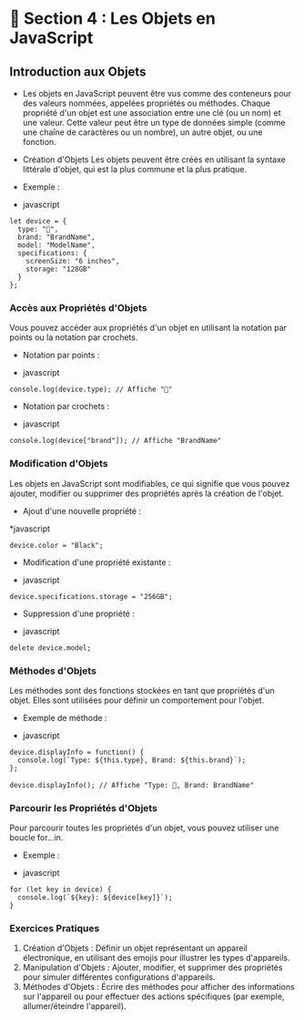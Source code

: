# 📗 Section 4 : Les Objets en JavaScript
## Introduction aux Objets
- Les objets en JavaScript peuvent être vus comme des conteneurs pour des valeurs nommées, appelées propriétés ou méthodes. Chaque propriété d'un objet est une association entre une clé (ou un nom) et une valeur. Cette valeur peut être un type de données simple (comme une chaîne de caractères ou un nombre), un autre objet, ou une fonction.

* Création d'Objets
Les objets peuvent être créés en utilisant la syntaxe littérale d'objet, qui est la plus commune et la plus pratique.

- Exemple :

* javascript
<pre>
<code class="js-color">let device = {</code>
<code class="js-color">  type: "📱",</code>
<code class="js-color">  brand: "BrandName",</code>
<code class="js-color">  model: "ModelName",</code>
<code class="js-color">  specifications: {</code>
<code class="js-color">    screenSize: "6 inches",</code>
<code class="js-color">    storage: "128GB"</code>
<code class="js-color">  }</code>
<code class="js-color">};</code>
</pre>

### Accès aux Propriétés d'Objets
Vous pouvez accéder aux propriétés d'un objet en utilisant la notation par points ou la notation par crochets.

- Notation par points :

* javascript
<pre>
<code class="console">console.log(device.type);</code><code class="js-commit"> // Affiche "📱"</code>
</pre>

- Notation par crochets :

* javascript
<pre>
<code class="console">console.log(device["brand"]);</code><code class="js-commit"> // Affiche "BrandName"</code>
</pre>

### Modification d'Objets
Les objets en JavaScript sont modifiables, ce qui signifie que vous pouvez ajouter, modifier ou supprimer des propriétés après la création de l'objet.

- Ajout d'une nouvelle propriété :

*javascript
<pre>
<code class="js-color">device.color = "Black";</code>
</pre>
- Modification d'une propriété existante :

* javascript
<pre>
<code class="js-color">device.specifications.storage = "256GB";</code>
</pre>

- Suppression d'une propriété :

* javascript
<pre>
<code class="js-color">delete device.model;</code>
</pre>

### Méthodes d'Objets
Les méthodes sont des fonctions stockées en tant que propriétés d'un objet. Elles sont utilisées pour définir un comportement pour l'objet.

- Exemple de méthode :

* javascript
<pre>
<code class="js-color">device.displayInfo = function() {</code>
<code class="js-color">  console.log(`Type: ${this.type}, Brand: ${this.brand}`);</code>
<code class="js-color">};</code>
<code class="js-color"></code>
<code class="console">device.displayInfo();</code><code class="js-commit"> // Affiche "Type: 📱, Brand: BrandName"</code>
</pre>

### Parcourir les Propriétés d'Objets
Pour parcourir toutes les propriétés d'un objet, vous pouvez utiliser une boucle for...in.

- Exemple :

* javascript
<pre>
<code class="js-color">for (let key in device) {</code>
<code class="js-color">  console.log(`${key}: ${device[key]}`);</code>
<code class="js-color">}</code>
</pre>

### Exercices Pratiques

1. Création d'Objets : Définir un objet représentant un appareil électronique, en utilisant des emojis pour illustrer les types d'appareils.
2. Manipulation d'Objets : Ajouter, modifier, et supprimer des propriétés pour simuler différentes configurations d'appareils.
3. Méthodes d'Objets : Écrire des méthodes pour afficher des informations sur l'appareil ou pour effectuer des actions spécifiques (par exemple, allumer/éteindre l'appareil).